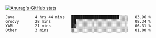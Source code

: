 [![Anurag's GitHub stats](https://github-readme-stats.vercel.app/api?username=sebasphere&count_private=true&theme=tokyonight)](https://github.com/anuraghazra/github-readme-stats)

<!--START_SECTION:waka-->

```text
Java         4 hrs 44 mins   █████████████████████░░░░   83.96 %
Groovy       28 mins         ██░░░░░░░░░░░░░░░░░░░░░░░   08.34 %
YAML         21 mins         █▓░░░░░░░░░░░░░░░░░░░░░░░   06.31 %
Other        3 mins          ▒░░░░░░░░░░░░░░░░░░░░░░░░   01.00 %
```

<!--END_SECTION:waka-->
